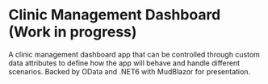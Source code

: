# Clinic Management Dashboard (Work in progress)
A clinic management dashboard app that can be controlled through custom data attributes to define how the app will behave and handle different scenarios. Backed by OData and .NET6 with MudBlazor for presentation.
